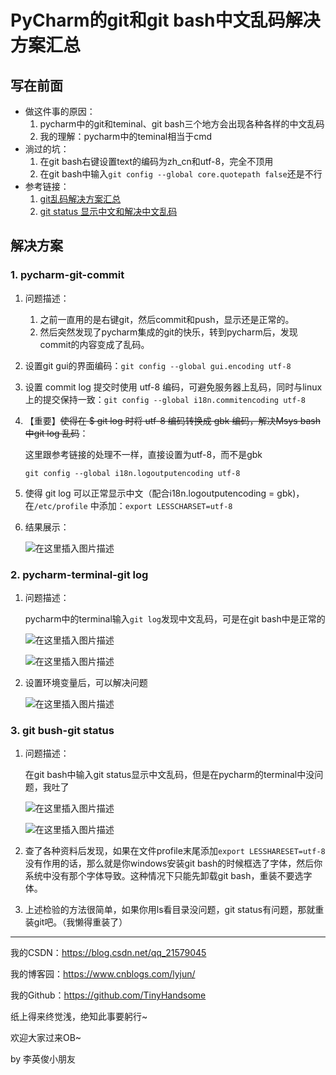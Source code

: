 # PyCharm的git和git bash中文乱码解决方案汇总

## 写在前面

- 做这件事的原因：
  1. pycharm中的git和teminal、git bash三个地方会出现各种各样的中文乱码
  2. 我的理解：pycharm中的teminal相当于cmd
- 淌过的坑：
  1. 在git bash右键设置text的编码为zh_cn和utf-8，完全不顶用
  2. 在git bash中输入`git config --global core.quotepath false`还是不行
- 参考链接：
  1. [git乱码解决方案汇总](https://blog.csdn.net/yunnywu/article/details/50553908?utm_medium=distribute.pc_relevant.none-task-blog-BlogCommendFromMachineLearnPai2-8.control&depth_1-utm_source=distribute.pc_relevant.none-task-blog-BlogCommendFromMachineLearnPai2-8.control)
  2. [git status 显示中文和解决中文乱码](https://blog.csdn.net/u012145252/article/details/81775362?utm_medium=distribute.pc_relevant.none-task-blog-baidujs_baidulandingword-2&spm=1001.2101.3001.4242)

## 解决方案

### 1. pycharm-git-commit

1. 问题描述：

   1. 之前一直用的是右键git，然后commit和push，显示还是正常的。
   2. 然后突然发现了pycharm集成的git的快乐，转到pycharm后，发现commit的内容变成了乱码。

2. 设置git gui的界面编码：`git config --global gui.encoding utf-8`

3. 设置 commit log 提交时使用 utf-8 编码，可避免服务器上乱码，同时与linux上的提交保持一致：`git config --global i18n.commitencoding utf-8`

4. 【重要】~~使得在 $ git log 时将 utf-8 编码转换成 gbk 编码，解决Msys bash中git log 乱码~~：

   这里跟参考链接的处理不一样，直接设置为utf-8，而不是gbk

   `git config --global i18n.logoutputencoding utf-8`

5. 使得 git log 可以正常显示中文（配合i18n.logoutputencoding = gbk)，在`/etc/profile` 中添加：`export LESSCHARSET=utf-8`

6. 结果展示：

   ![在这里插入图片描述](https://img-blog.csdnimg.cn/20210202100341270.png?x-oss-process=image/watermark,type_ZmFuZ3poZW5naGVpdGk,shadow_10,text_aHR0cHM6Ly9ibG9nLmNzZG4ubmV0L3FxXzIxNTc5MDQ1,size_16,color_FFFFFF,t_70)

### 2. pycharm-terminal-git log

1. 问题描述：

   pycharm中的terminal输入`git log`发现中文乱码，可是在git bash中是正常的

   ![在这里插入图片描述](https://img-blog.csdnimg.cn/20210202102032378.png?x-oss-process=image/watermark,type_ZmFuZ3poZW5naGVpdGk,shadow_10,text_aHR0cHM6Ly9ibG9nLmNzZG4ubmV0L3FxXzIxNTc5MDQ1,size_16,color_FFFFFF,t_70)

   ![在这里插入图片描述](https://img-blog.csdnimg.cn/20210202102225405.png?x-oss-process=image/watermark,type_ZmFuZ3poZW5naGVpdGk,shadow_10,text_aHR0cHM6Ly9ibG9nLmNzZG4ubmV0L3FxXzIxNTc5MDQ1,size_16,color_FFFFFF,t_70)

2. 设置环境变量后，可以解决问题

   ![在这里插入图片描述](https://img-blog.csdnimg.cn/20210202102531365.png?x-oss-process=image/watermark,type_ZmFuZ3poZW5naGVpdGk,shadow_10,text_aHR0cHM6Ly9ibG9nLmNzZG4ubmV0L3FxXzIxNTc5MDQ1,size_16,color_FFFFFF,t_70)

### 3. git bush-git status

1. 问题描述：

   在git bash中输入git status显示中文乱码，但是在pycharm的terminal中没问题，我吐了

   ![在这里插入图片描述](https://img-blog.csdnimg.cn/20210202103151730.png?x-oss-process=image/watermark,type_ZmFuZ3poZW5naGVpdGk,shadow_10,text_aHR0cHM6Ly9ibG9nLmNzZG4ubmV0L3FxXzIxNTc5MDQ1,size_16,color_FFFFFF,t_70)

   ![在这里插入图片描述](https://img-blog.csdnimg.cn/20210202103139623.png?x-oss-process=image/watermark,type_ZmFuZ3poZW5naGVpdGk,shadow_10,text_aHR0cHM6Ly9ibG9nLmNzZG4ubmV0L3FxXzIxNTc5MDQ1,size_16,color_FFFFFF,t_70)

2. 查了各种资料后发现，如果在文件profile末尾添加`export LESSHARESET=utf-8`没有作用的话，那么就是你windows安装git bash的时候框选了字体，然后你系统中没有那个字体导致。这种情况下只能先卸载git bash，重装不要选字体。

3. 上述检验的方法很简单，如果你用ls看目录没问题，git status有问题，那就重装git吧。（我懒得重装了）

---

我的CSDN：https://blog.csdn.net/qq_21579045

我的博客园：https://www.cnblogs.com/lyjun/

我的Github：https://github.com/TinyHandsome

纸上得来终觉浅，绝知此事要躬行~

欢迎大家过来OB~

by 李英俊小朋友